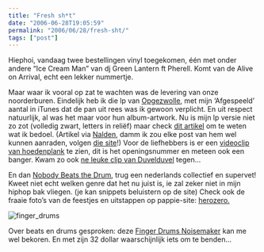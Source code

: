 ```yaml
---
title: "Fresh sh*t"
date: "2006-06-28T19:05:59"
permalink: "2006/06/28/fresh-sht/"
tags: ["post"]
---
```

Hiephoi, vandaag twee bestellingen vinyl toegekomen, één met onder andere “Ice Cream Man” van dj Green Lantern ft Pherell. Komt van de Alive on Arrival, echt een lekker nummertje.

Maar waar ik vooral op zat te wachten was de levering van onze noorderburen. Eindelijk heb ik die lp van [Opgezwolle](http://www.opgezwolle.nl/ "http://www.opgezwolle.nl/"), met mijn ‘Afgespeeld’ aantal in iTunes dat de pan uit rees was ik gewoon verplicht. En uit respect natuurlijk, al was het maar voor hun album-artwork. Nu is mijn lp versie niet zo zot (volledig zwart, letters in reliëf) maar check [dit artikel](http://www.top-notch.nl/press/Volkskrant_22-06-2006.jpg "http://www.top-notch.nl/press/Volkskrant_22-06-2006.jpg") om te weten wat ik bedoel. (Artikel via [Nalden](http://www.nalden.net/comments.php?id=526_0_1_0_C "http://www.nalden.net/comments.php?id=526_0_1_0_C"), damm ik zou elke post van hem wel kunnen aanraden, volgen [die site](http://www.nalden.net/ "http://www.nalden.net")!) Voor de liefhebbers is er een [videoclip van hoedenplank](http://www.100procenthalal.nl/material/items/hoedenplank.mov "http://www.100procenthalal.nl/material/items/hoedenplank.mov") te zien, dit is het openingsnummer en meteen ook een banger. Kwam zo ook [ne leuke clip van Duvelduvel](http://www.retecool.com/filmpies/duvelduvel.mpg "http://www.retecool.com/filmpies/duvelduvel.mpg") tegen…

En dan [Nobody Beats the Drum](http://www.herozero.nl/nbtd/ "http://www.herozero.nl/nbtd/"), trug een nederlands collectief en supervet! Kweet niet echt welken genre dat het nu juist is, ie zal zeker niet in mijn hiphop bak vliegen. (je kan snippets beluistern op de site) Check ook de fraaie foto’s van de feestjes en uitstappen op pappie-site: [herozero.](http://www.herozero.nl/ "http://www.herozero.nl/")

![finger_drums](http://gizmodo.com/assets/resources/2006/06/finger_drums.jpg "finger_drums")

Over beats en drums gesproken: deze [Finger Drums Noisemaker](http://gizmodo.com/gadgets/gadgets/finger-drums-noisemaker-181687.php "http://gizmodo.com/gadgets/gadgets/finger-drums-noisemaker-181687.php") kan me wel bekoren. En met zijn 32 dollar waarschijnlijk iets om te benden…

